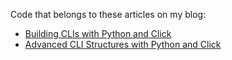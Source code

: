 Code that belongs to these articles on my blog:

- [Building CLIs with Python and Click](https://mauricebrg.com/article/202008_intro_to_click.html)
- [Advanced CLI Structures with Python and Click](https://mauricebrg.com/article/2020/08/advanced_cli_structures_with_python_and_click.html)
